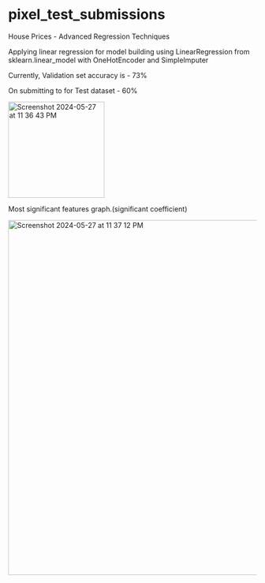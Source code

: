 # pixel_test_submissions
House Prices - Advanced Regression Techniques


Applying linear regression for model building using 
LinearRegression from sklearn.linear_model with OneHotEncoder and SimpleImputer

Currently, Validation set accuracy is - 73%

On submitting to for Test dataset - 60%


<img width="195" alt="Screenshot 2024-05-27 at 11 36 43 PM" src="https://github.com/smvicky/pixel_test_submissions/assets/17351769/829c728a-b58e-4df2-be56-73a00fb3938c">

Most significant features graph.(significant coefficient) 

<img width="720" alt="Screenshot 2024-05-27 at 11 37 12 PM" src="https://github.com/smvicky/pixel_test_submissions/assets/17351769/cf5621cd-e997-422e-97b2-5b9fe937b61d">

